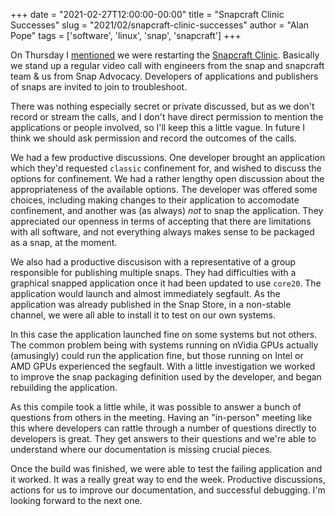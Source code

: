 +++
date = "2021-02-27T12:00:00-00:00"
title = "Snapcraft Clinic Successes"
slug = "2021/02/snapcraft-clinic-successes"
author = "Alan Pope"
tags = ['software', 'linux', 'snap', 'snapcraft']
+++

On Thursday I [mentioned](/blog/2021/02/snapcraft-clinic/) we were restarting the [Snapcraft Clinic](https://forum.snapcraft.io/t/snapcraft-clinic/20166/1?u=popey). Basically we stand up a regular video call with engineers from the snap and snapcraft team & us from Snap Advocacy. Developers of applications and publishers of snaps are invited to join to troubleshoot. 

There was nothing especially secret or private discussed, but as we don't record or stream the calls, and I don't have direct permission to mention the applications or people involved, so I'll keep this a little vague. In future I think we should ask permission and record the outcomes of the calls. 

We had a few productive discussions. One developer brought an application which they'd requested `classic` confinement for, and wished to discuss the options for confinement. We had a rather lengthy open discussion about the appropriateness of the available options. The developer was offered some choices, including making changes to their application to accomodate confinement, and another was (as always) *not* to snap the application. They appreciated our openness in terms of accepting that there are limitations with all software, and not everything always makes sense to be packaged as a snap, at the moment.

We also had a productive discusison with a representative of a group responsible for publishing multiple snaps. They had difficulties with a graphical snapped application once it had been updated to use `core20`. The application would launch and almost immediately segfault. As the application was already published in the Snap Store, in a non-stable channel, we were all able to install it to test on our own systems. 

In this case the application launched fine on some systems but not others. The common problem being with systems running on nVidia GPUs actually (amusingly) could run the application fine, but those running on Intel or AMD GPUs experienced the segfault. With a little investigation we worked to improve the snap packaging definition used by the developer, and began rebuilding the application.

As this compile took a little while, it was possible to answer a bunch of questions from others in the meeting. Having an "in-person" meeting like this where developers can rattle through a number of questions directly to developers is great. They get answers to their questions and we're able to understand where our documentation is missing crucial pieces.

Once the build was finished, we were able to test the failing application and it worked. It was a really great way to end the week. Productive discussions, actions for us to improve our documentation, and successful debugging. I'm looking forward to the next one.